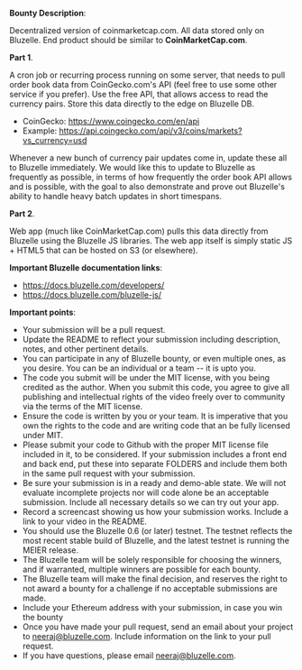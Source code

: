 **Bounty Description**:

Decentralized version of coinmarketcap.com. All data stored only on Bluzelle. End product should be similar to **CoinMarketCap.com**.

**Part 1**. 

A cron job or recurring process running on some server, that needs to pull order book data from CoinGecko.com's API (feel free to use some other service if you prefer). Use the free API, that allows access to read the currency pairs. Store this data directly to the edge on Bluzelle DB. 

- CoinGecko: https://www.coingecko.com/en/api
- Example: https://api.coingecko.com/api/v3/coins/markets?vs_currency=usd

Whenever a new bunch of currency pair updates come in, update these all to Bluzelle immediately. We would like this to update to Bluzelle as frequently as possible, in terms of how frequently the order book API allows and is possible, with the goal to also demonstrate and prove out Bluzelle's ability to handle heavy batch updates in short timespans.

**Part 2**. 

Web app (much like CoinMarketCap.com) pulls this data directly from Bluzelle using the Bluzelle JS libraries. The web app itself is simply static JS + HTML5 that can be hosted on S3 (or elsewhere). 

**Important Bluzelle documentation links**:

- https://docs.bluzelle.com/developers/
- https://docs.bluzelle.com/bluzelle-js/

**Important points**:

- Your submission will be a pull request.
- Update the README to reflect your submission including description, notes, and other pertinent details.
- You can participate in any of Bluzelle bounty, or even multiple ones, as you desire. You can be an individual or a team -- it is upto you. 
- The code you submit will be under the MIT license, with you being credited as the author. When you submit this code, you agree to give all publishing and intellectual rights of the video freely over to community via the terms of the MIT license.
- Ensure the code is written by you or your team. It is imperative that you own the rights to the code and are writing code that an be fully licensed under MIT.
- Please submit your code to Github with the proper MIT license file included in it, to be considered. If your submission includes a front end and back end, put these into separate FOLDERS and include them both in the same pull request with your submission.
- Be sure your submission is in a ready and demo-able state. We will not evaluate incomplete projects nor will code alone be an acceptable submission. Include all necessary details so we can try out your app.
- Record a screencast showing us how your submission works. Include a link to your video in the README.
- You should use the Bluzelle 0.6 (or later) testnet. The testnet reflects the most recent stable build of Bluzelle, and the latest testnet is running the MEIER release.
- The Bluzelle team will be solely responsible for choosing the winners, and if warranted, multiple winners are possible for each bounty. 
- The Bluzelle team will make the final decision, and reserves the right to not award a bounty for a challenge if no acceptable submissions are made. 
- Include your Ethereum address with your submission, in case you win the bounty
- Once you have made your pull request, send an email about your project to neeraj@bluzelle.com. Include information on the link to your pull request.
- If you have questions, please email neeraj@bluzelle.com.
